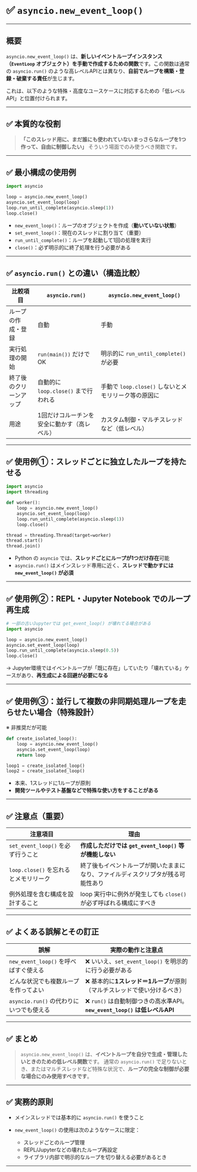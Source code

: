 
# ✅ `asyncio.new_event_loop()` 
---
## 概要

`asyncio.new_event_loop()` は、**新しいイベントループインスタンス（`EventLoop` オブジェクト）を手動で作成するための関数**です。この関数は通常の `asyncio.run()` のような高レベルAPIとは異なり、**自前でループを構築・登録・破棄する責任**が生じます。

これは、以下のような特殊・高度なユースケースに対応するための「低レベルAPI」と位置付けられます。

---

## ✅ 本質的な役割

> **「このスレッド用に、まだ誰にも使われていないまっさらなループを1つ作って、自由に制御したい」**
> そういう場面でのみ使うべき関数です。

---

## ✅ 最小構成の使用例

```python
import asyncio

loop = asyncio.new_event_loop()
asyncio.set_event_loop(loop)
loop.run_until_complete(asyncio.sleep(1))
loop.close()
```

* `new_event_loop()`：ループのオブジェクトを作成（**動いていない状態**）
* `set_event_loop()`：現在のスレッドに割り当て（重要）
* `run_until_complete()`：ループを起動して1回の処理を実行
* `close()`：必ず明示的に終了処理を行う必要がある

---

## ✅ `asyncio.run()` との違い（構造比較）

| 比較項目        | `asyncio.run()`            | `asyncio.new_event_loop()`         |
| ----------- | -------------------------- | ---------------------------------- |
| ループの作成・登録   | 自動                         | 手動                                 |
| 実行処理の開始     | `run(main())` だけでOK        | 明示的に `run_until_complete()` が必要    |
| 終了後のクリーンアップ | 自動的に `loop.close()` まで行われる | 手動で `loop.close()` しないとメモリリーク等の原因に |
| 用途          | 1回だけコルーチンを安全に動かす（高レベル）     | カスタム制御・マルチスレッドなど（低レベル）             |

---

## ✅ 使用例①：スレッドごとに独立したループを持たせる

```python
import asyncio
import threading

def worker():
    loop = asyncio.new_event_loop()
    asyncio.set_event_loop(loop)
    loop.run_until_complete(asyncio.sleep(1))
    loop.close()

thread = threading.Thread(target=worker)
thread.start()
thread.join()
```

* Python の `asyncio` では、**スレッドごとにループが1つだけ存在**可能
* `asyncio.run()` はメインスレッド専用に近く、**スレッドで動かすには `new_event_loop()` が必須**

---

## ✅ 使用例②：REPL・Jupyter Notebook でのループ再生成

```python
# 一部の古いJupyterでは get_event_loop() が壊れてる場合がある
import asyncio

loop = asyncio.new_event_loop()
asyncio.set_event_loop(loop)
loop.run_until_complete(asyncio.sleep(0.5))
loop.close()
```

→ Jupyter環境ではイベントループが「既に存在」していたり「壊れている」ケースがあり、**再生成による回避が必要になる**

---

## ✅ 使用例③：並行して複数の非同期処理ループを走らせたい場合（特殊設計）

※ 非推奨だが可能

```python
def create_isolated_loop():
    loop = asyncio.new_event_loop()
    asyncio.set_event_loop(loop)
    return loop

loop1 = create_isolated_loop()
loop2 = create_isolated_loop()
```

* 本来、1スレッドに1ループが原則
* **開発ツールやテスト基盤などで特殊な使い方をすることがある**

---

## ✅ 注意点（重要）

| 注意項目                       | 理由                                        |
| -------------------------- | ----------------------------------------- |
| `set_event_loop()` を必ず行うこと | **作成しただけでは `get_event_loop()` 等が機能しない**   |
| `loop.close()` を忘れるとメモリリーク | 終了後もイベントループが開いたままになり、ファイルディスクリプタが残る可能性あり  |
| 例外処理を含む構成を設計すること           | loop 実行中に例外が発生しても `close()` が必ず呼ばれる構成にすべき |

---

## ✅ よくある誤解とその訂正

| 誤解                           | 実際の動作と注意点                                                |
| ---------------------------- | -------------------------------------------------------- |
| `new_event_loop()` を呼べばすぐ使える | ❌ いいえ、`set_event_loop()` を明示的に行う必要がある                    |
| どんな状況でも複数ループを作ってよい           | ❌ 基本的に**1スレッド＝1ループ**が原則（マルチスレッドで使い分けるべき）                 |
| `asyncio.run()` の代わりにいつでも使える | ❌ `run()` は自動制御つきの高水準API。**`new_event_loop()` は低レベルAPI** |

---

## ✅ まとめ

> `asyncio.new_event_loop()` は、**イベントループを自分で生成・管理したいときのための低レベル関数**です。
> 通常の `asyncio.run()` で足りないとき、またはマルチスレッドなど特殊な状況で、**ループの完全な制御が必要な場合にのみ使用すべきです**。

---

## ✅ 実務的原則

* メインスレッドでは基本的に `asyncio.run()` を使うこと
* `new_event_loop()` の使用は次のようなケースに限定：

  * スレッドごとのループ管理
  * REPL/Jupyterなどの壊れたループ再設定
  * ライブラリ内部で明示的なループを切り替える必要があるとき

---

